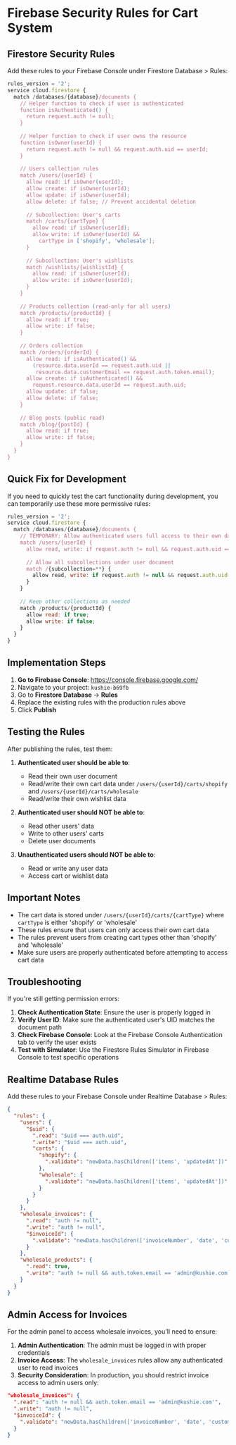 # Firebase Security Rules for Cart System

## Firestore Security Rules

Add these rules to your Firebase Console under Firestore Database > Rules:

```javascript
rules_version = '2';
service cloud.firestore {
  match /databases/{database}/documents {
    // Helper function to check if user is authenticated
    function isAuthenticated() {
      return request.auth != null;
    }
    
    // Helper function to check if user owns the resource
    function isOwner(userId) {
      return request.auth != null && request.auth.uid == userId;
    }
    
    // Users collection rules
    match /users/{userId} {
      allow read: if isOwner(userId);
      allow create: if isOwner(userId);
      allow update: if isOwner(userId);
      allow delete: if false; // Prevent accidental deletion
      
      // Subcollection: User's carts
      match /carts/{cartType} {
        allow read: if isOwner(userId);
        allow write: if isOwner(userId) && 
          cartType in ['shopify', 'wholesale'];
      }
      
      // Subcollection: User's wishlists
      match /wishlists/{wishlistId} {
        allow read: if isOwner(userId);
        allow write: if isOwner(userId);
      }
    }
    
    // Products collection (read-only for all users)
    match /products/{productId} {
      allow read: if true;
      allow write: if false;
    }
    
    // Orders collection
    match /orders/{orderId} {
      allow read: if isAuthenticated() && 
        (resource.data.userId == request.auth.uid || 
         resource.data.customerEmail == request.auth.token.email);
      allow create: if isAuthenticated() && 
        request.resource.data.userId == request.auth.uid;
      allow update: if false;
      allow delete: if false;
    }
    
    // Blog posts (public read)
    match /blog/{postId} {
      allow read: if true;
      allow write: if false;
    }
  }
}
```

## Quick Fix for Development

If you need to quickly test the cart functionality during development, you can temporarily use these more permissive rules:

```javascript
rules_version = '2';
service cloud.firestore {
  match /databases/{database}/documents {
    // TEMPORARY: Allow authenticated users full access to their own data
    match /users/{userId} {
      allow read, write: if request.auth != null && request.auth.uid == userId;
      
      // Allow all subcollections under user document
      match /{subcollection=**} {
        allow read, write: if request.auth != null && request.auth.uid == userId;
      }
    }
    
    // Keep other collections as needed
    match /products/{productId} {
      allow read: if true;
      allow write: if false;
    }
  }
}
```

## Implementation Steps

1. **Go to Firebase Console**: https://console.firebase.google.com/
2. Navigate to your project: `kushie-b69fb`
3. Go to **Firestore Database** → **Rules**
4. Replace the existing rules with the production rules above
5. Click **Publish**

## Testing the Rules

After publishing the rules, test them:

1. **Authenticated user should be able to**:
   - Read their own user document
   - Read/write their own cart data under `/users/{userId}/carts/shopify` and `/users/{userId}/carts/wholesale`
   - Read/write their own wishlist data

2. **Authenticated user should NOT be able to**:
   - Read other users' data
   - Write to other users' carts
   - Delete user documents

3. **Unauthenticated users should NOT be able to**:
   - Read or write any user data
   - Access cart or wishlist data

## Important Notes

- The cart data is stored under `/users/{userId}/carts/{cartType}` where `cartType` is either 'shopify' or 'wholesale'
- These rules ensure that users can only access their own cart data
- The rules prevent users from creating cart types other than 'shopify' and 'wholesale'
- Make sure users are properly authenticated before attempting to access cart data

## Troubleshooting

If you're still getting permission errors:

1. **Check Authentication State**: Ensure the user is properly logged in
2. **Verify User ID**: Make sure the authenticated user's UID matches the document path
3. **Check Firebase Console**: Look at the Firebase Console Authentication tab to verify the user exists
4. **Test with Simulator**: Use the Firestore Rules Simulator in Firebase Console to test specific operations

## Realtime Database Rules

Add these rules to your Firebase Console under Realtime Database > Rules:

```json
{
  "rules": {
    "users": {
      "$uid": {
        ".read": "$uid === auth.uid",
        ".write": "$uid === auth.uid",
        "carts": {
          "shopify": {
            ".validate": "newData.hasChildren(['items', 'updatedAt'])"
          },
          "wholesale": {
            ".validate": "newData.hasChildren(['items', 'updatedAt'])"
          }
        }
      }
    },
    "wholesale_invoices": {
      ".read": "auth != null",
      ".write": "auth != null",
      "$invoiceId": {
        ".validate": "newData.hasChildren(['invoiceNumber', 'date', 'customer', 'items', 'total', 'status'])"
      }
    },
    "wholesale_products": {
      ".read": true,
      ".write": "auth != null && auth.token.email == 'admin@kushie.com'"
    }
  }
}
```

## Admin Access for Invoices

For the admin panel to access wholesale invoices, you'll need to ensure:

1. **Admin Authentication**: The admin must be logged in with proper credentials
2. **Invoice Access**: The `wholesale_invoices` rules allow any authenticated user to read invoices
3. **Security Consideration**: In production, you should restrict invoice access to admin users only:

```json
"wholesale_invoices": {
  ".read": "auth != null && auth.token.email == 'admin@kushie.com'",
  ".write": "auth != null",
  "$invoiceId": {
    ".validate": "newData.hasChildren(['invoiceNumber', 'date', 'customer', 'items', 'total', 'status'])"
  }
}
```